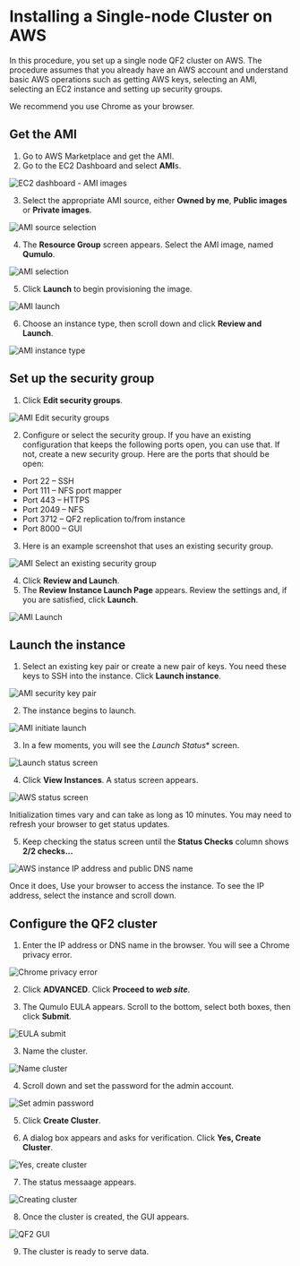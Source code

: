 # Installing a Single-node Cluster on AWS

In this procedure, you set up a single node QF2 cluster on AWS. The procedure assumes that you already have an AWS account and understand basic AWS operations such as getting AWS keys, selecting an AMI, selecting an EC2 instance and setting up security groups. 

We recommend you use Chrome as your browser.

## Get the AMI
1. Go to AWS Marketplace and get the AMI.
2. Go to the EC2 Dashboard and select **AMI**s.

![EC2 dashboard - AMI images](images/aws-images-ami.png)

3. Select the appropriate AMI source, either **Owned by me**, **Public images** or **Private images**.

![AMI source selection](images/aws-ami-selection.png)

4. The **Resource Group** screen appears. Select the AMI image, named **Qumulo**.

![AMI selection](images/aws-ami-imagechoose.png)

5. Click **Launch** to begin provisioning the image.

![AMI launch](images/aws-ami-launch-1.png)

6. Choose an instance type, then scroll down and click **Review and Launch**. 

![AMI instance type](images/aws-ami-instancetype-launch.png)

## Set up the security group

1. Click **Edit security groups**.

![AMI Edit security groups](images/aws-ami-editsecuritygroups-1.png)

2. Configure or select the security group. If you have an existing configuration that keeps the following ports open, you can use that. If not, create a new security group. Here are the ports that should be open:

* Port 22 &ndash; SSH
* Port 111 &ndash; NFS port mapper
* Port 443 &ndash; HTTPS
* Port 2049 &ndash; NFS
* Port 3712 &ndash; QF2 replication to/from instance
* Port 8000 &ndash; GUI

3. Here is an example screenshot that uses an existing security group. 

![AMI Select an existing security group](images/aws-ami-selectexisting-sec-group-2.png)

4. Click **Review and Launch**.
5. The **Review Instance Launch Page** appears. Review the settings and, if you are satisfied, click **Launch**.

![AMI Launch](images/ami-reviewandlaunch.png)

## Launch the instance

1. Select an existing key pair or create a new pair of keys. You need these keys to SSH into the instance. Click **Launch instance**.

![AMI security key pair](images/ami-launch-seckeypair.png)

2. The instance begins to launch.

![AMI initiate launch](images/ami-initiateinstancelaunch.png)

3. In a few moments, you will see the *Launch Status** screen. 

![Launch status screen](images/aws-launch-status-1.png)

4. Click **View Instances**. A status screen appears.

![AWS status screen](images/aws-instance-status-1.png)

Initialization times vary and can take as long as 10 minutes. You may need to refresh your browser to get status updates.

5. Keep checking the status screen until the **Status Checks** column shows **2/2 checks...**

![AWS instance IP address and public DNS name](images/aws-address.png)

Once it does, Use your browser to access the instance. To see the IP address, select the instance and scroll down. 

## Configure the QF2 cluster

1. Enter the IP address or DNS name in the browser. You will see a Chrome privacy error.

![Chrome privacy error](images/chrome-privacyerror.png)

2. Click **ADVANCED**. Click **Proceed to *web site***.

3. The Qumulo EULA appears. Scroll to the bottom, select both boxes, then click **Submit**.

![EULA submit](images/chrome-eula-submit.png)

3. Name the cluster. 

![Name cluster](images/chrome-createcluster-name.png)

4. Scroll down and set the password for the admin account.

![Set admin password](images/chrome-adminpassword.png)

5. Click **Create Cluster**.

6. A dialog box appears and asks for verification. Click **Yes, Create Cluster**.

![Yes, create cluster](images/chrome-createcluster-verify.png)

7. The status messaage appears.

![Creating cluster](images/chrome-creatingcluster-dialog.png)

8. Once the cluster is created, the GUI appears.

![QF2 GUI](images/chrome-qumulo-gui.png)

9. The cluster is ready to serve data.










